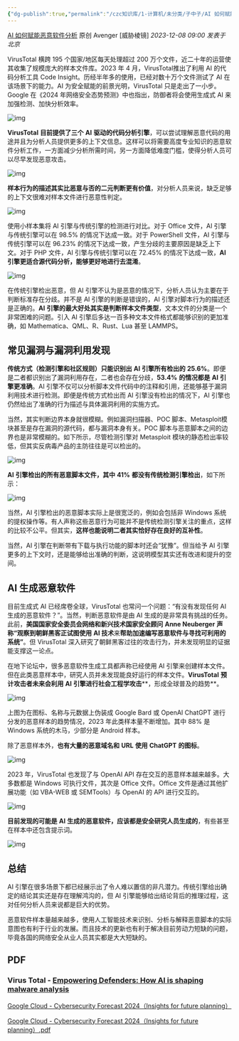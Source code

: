 ```yaml
---
{"dg-publish":true,"permalink":"/czc知识库/1-计算机/未分类/子中子/AI 如何赋能恶意软件分析 1/","dgPassFrontmatter":true,"created":"2024-06-18T17:45:21.030+08:00","updated":"2024-12-08T12:27:44.636+08:00"}
---
```




[AI 如何赋能恶意软件分析](https://mp.weixin.qq.com/s/-0l0O48PYxmqg6Hd84D-CQ)
原创 Avenger [威胁棱镜] *2023-12-08 09:00* *发表于北京*



VirusTotal 横跨 195 个国家/地区每天处理超过 200 万个文件，近二十年的运营使其收集了规模庞大的样本文件库。2023 年 4 月，VirusTotal推出了利用 AI 的代码分析工具 Code Insight。历经半年多的使用，已经对数十万个文件测试了 AI 在该场景下的能力。AI 为安全赋能的前景光明，VirusTotal 只是走出了一小步。Google 在《2024 年网络安全态势预测》中也指出，防御者将会使用生成式 AI 来加强检测、加快分析效率。

![img](https://cdn.nlark.com/yuque/0/2023/png/1632223/1702016193424-eb12f223-3629-4569-87a5-153a4dc2bf3f.png)

**VirusTotal** **目前提供了三个** **AI** **驱动的代码分析引擎**，可以尝试理解恶意代码的用途并且为分析人员提供更多的上下文信息。这样可以将需要高度专业知识的恶意软件分析工作，一方面减少分析所需时间，另一方面降低难度门槛，使得分析人员可以尽早发现恶意攻击。

![img](https://cdn.nlark.com/yuque/0/2023/png/1632223/1702016193442-0901e459-0965-483f-be77-c3722e47137f.png)

**样本行为的描述其实比恶意与否的二元判断更有价值**，对分析人员来说，缺乏足够的上下文很难对样本文件进行恶意性判定。

![img](https://cdn.nlark.com/yuque/0/2023/png/1632223/1702016193566-837ed63e-7a01-4922-a144-f069e80a3b74.png)

使用小样本集将 AI 引擎与传统引擎的检测进行对比。对于 Office 文件，AI 引擎与传统引擎可以在 98.5% 的情况下达成一致。对于 PowerShell 文件，AI 引擎与传统引擎可以在 96.23% 的情况下达成一致，产生分歧的主要原因是缺乏上下文。对于 PHP 文件，AI 引擎与传统引擎可以在 72.45% 的情况下达成一致，**AI** **引擎更适合源代码分析，能够更好地进行去混淆**。

![img](https://cdn.nlark.com/yuque/0/2023/png/1632223/1702016193930-28efaeee-e55e-4ced-850b-822a269e0a3a.png)

在传统引擎检出恶意，但 AI 引擎不认为是恶意的情况下，分析人员认为主要在于判断标准存在分歧。并不是 AI 引擎的判断是错误的，AI 引擎对脚本行为的描述还是正确的。**AI** **引擎的最大好处其实是判断样本文件类型**，文本文件的分类是一个非常困难的问题。引入 AI 引擎后多达一百多种文本文件格式都能够识别的更加准确，如 Mathematica、QML、R、Rust、Lua 甚至 LAMMPS。

## 常见漏洞与漏洞利用发现

**传统方式（检测引擎和社区规则）只能识别出** **AI** **引擎所有检出的** **25.6%**。即便是二者都识别出了漏洞利用存在，二者也会存在分歧，**53.4%** **的情况都是** **AI** **引擎更准确**。AI 引擎不仅可以分析脚本文件代码中的注释和引用，还能够基于漏洞利用技术进行检测。即便是传统方式检出而 AI 引擎没有检出的情况下，AI 引擎也仍然给出了准确的行为描述与具体漏洞利用的实施方式。

当然，其实判断边界本身就很模糊。例如漏洞扫描器、POC 脚本、Metasploit模块甚至是存在漏洞的源代码，都与漏洞本身有关。POC 脚本与恶意脚本之间的边界也是非常模糊的。如下所示，尽管检测引擎对 Metasploit 模块的静态检出率较低，但其实反病毒产品的主防往往是可以检出的。

![img](https://cdn.nlark.com/yuque/0/2023/png/1632223/1702016194094-a41d9a44-d816-423f-bbd0-800b1b0e49fc.png)

**AI** **引擎检出的所有恶意脚本文件，其中** **41%** **都没有传统检测引擎检出**，如下所示：

![img](https://cdn.nlark.com/yuque/0/2023/png/1632223/1702016199021-c700efc8-ac55-49e1-8e37-e001c8f9e344.png)

当然，AI 引擎检出的恶意脚本实际上是很宽泛的，例如会包括非 Windows 系统的提权操作等。有人声称这些恶意行为可能并不是传统检测引擎关注的重点，这样的比较不公平。但其实，**这样也能说明二者其实恰好存在良好的互补性**。

当然，AI 引擎在判断带有下载与执行功能的脚本时还会“犹豫”。但当给予 AI 引擎更多的上下文时，还是能够给出准确的判断，这说明模型其实还有改进和提升的空间。

## AI 生成恶意软件

目前生成式 AI 已经席卷全球，VirusTotal 也常问一个问题：“有没有发现任何 AI 生成的恶意软件？”。当然，判断恶意软件是由 AI 生成的是非常具有挑战的任务。此前，**美国国家安全委员会网络和新兴技术国家安全顾问** **Anne Neuberger** **声称“观察到朝鲜黑客正试图使用** **AI 技术**来**帮助加速编写恶意软件与寻找可利用的系统”**。但 VirusTotal 深入研究了朝鲜黑客过往的攻击行为，并未发现明显的证据能支撑这一论点。

在地下论坛中，很多恶意软件生成工具都声称已经使用 AI 引擎来创建样本文件。但在此类恶意样本中，研究人员并未发现能良好运行的样本文件。**VirusTotal** **预计攻击者未来会利用** **AI** **引擎进行社会工程学攻击****，形成全球普及的趋势**。

![img](https://cdn.nlark.com/yuque/0/2023/png/1632223/1702016199282-7666cdbc-105c-4072-9566-e298dad97cd5.png)

上图为在图标、名称与元数据上伪装成 Google Bard 或 OpenAI ChatGPT 进行分发的恶意样本的趋势情况，2023 年此类样本量不断增加。其中 88% 是 Windows 系统的木马，少部分是 Android 样本。

除了恶意样本外，**也有大量的恶意域名和** **URL** **使用** **ChatGPT** **的图标**。

![img](https://cdn.nlark.com/yuque/0/2023/png/1632223/1702016199403-92e19ff1-c642-49ee-9639-acf094f2d340.png)

2023 年，VirusTotal 也发现了与 OpenAI API 存在交互的恶意样本越来越多。大多数都是 Windows 可执行文件，其次是 Office 文件。Office 文件是通过其他扩展功能（如 VBA-WEB 或 SEMTools）与 OpenAI 的 API 进行交互的。

![img](https://cdn.nlark.com/yuque/0/2023/png/1632223/1702016199472-a8c0ec19-2bcf-4602-aa4e-f85d8cd14195.png)

**目前发现的可能是** **AI** **生成的恶意软件，应该都是安全研究人员生成的**，有些甚至在样本中还包含提示词。

![img](https://cdn.nlark.com/yuque/0/2023/png/1632223/1702016200269-2ffb9a68-cbf5-4df2-9ab0-b154c0031da5.png)

## 总结

AI 引擎在很多场景下都已经展示出了令人难以置信的非凡潜力。传统引擎给出确定的结论其实还是存在理解鸿沟的，但 AI 引擎能够给出结论背后的推理过程，这对任何分析人员来说都是巨大的优势。

恶意软件样本量越来越多，使用人工智能技术来识别、分析与解释恶意脚本的实际意图也有利于行业的发展。而且技术的更新也有利于解决目前劳动力短缺的问题，毕竟各国的网络安全从业人员其实都是大大短缺的。

## PDF

### Virus Total - [Empowering Defenders: How AI is shaping malware analysis](https://assets.virustotal.com/reports/2023-ai)



[Google Cloud - Cybersecurity Forecast 2024（Insights for future planning）](https://services.google.com/fh/files/misc/google-cloud-cybersecurity-forecast-2024.pdf)

[Google Cloud - Cybersecurity Forecast 2024（Insights for future planning）.pdf](https://www.yuque.com/attachments/yuque/0/2023/pdf/1632223/1702016606290-b19328c0-e85e-43eb-9427-f6c71da477ef.pdf)

